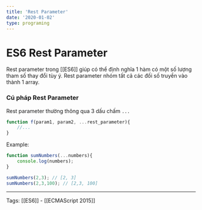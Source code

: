```yaml
---
title: 'Rest Parameter'
date: '2020-01-02'
type: programing 
---
```


# ES6 Rest Parameter

Rest parameter trong [[ES6]] giúp có thể định nghĩa 1 hàm có một số lượng tham số thay đổi tùy ý. Rest parameter nhóm tất cả các đối số truyền vào thành 1  array.

### Cú pháp Rest Parameter
Rest parameter thường thông qua 3 dấu chấm `...`
```javascript
function f(param1, param2, ...rest_parameter){
	//...
}

```
Example:
```javascript
function sumNumbers(...numbers){
	console.log(numbers);
}

sumNumbers(2,3); // [2, 3]
sumNumbers(2,3,100); // [2,3, 100]
```

---
Tags:  [[ES6]] - [[ECMAScript 2015]] 